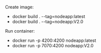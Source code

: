 Create image:
- docker build . --tag=nodeapp:latest
- docker build . --tag=nodeapp:V2.0

Run container:
- docker run -p 4200:4200 nodeapp:latest
- docker run -p 7070:4200 nodeapp:V2.0
